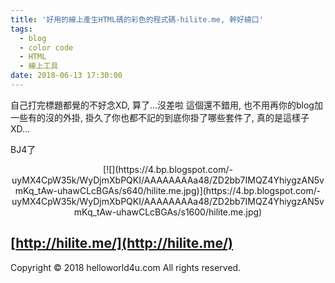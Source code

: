 ```yaml
---
title: '好用的線上產生HTML碼的彩色的程式碼-hilite.me, 幹好繞口'
tags:
  - blog
  - color code
  - HTML
  - 線上工具
date: 2018-06-13 17:30:00
---
```


自己打完標題都覺的不好念XD, 算了...沒差啦
這個還不錯用, 也不用再你的blog加一些有的沒的外掛, 掛久了你也都不記的到底你掛了哪些套件了, 真的是這樣子XD...

BJ4了
<div class="separator" style="clear: both; text-align: center;">[![](https://4.bp.blogspot.com/-uyMX4CpW35k/WyDjmXbPQKI/AAAAAAAAa48/ZD2bb7IMQZ4YhiygzAN5vmKq_tAw-uhawCLcBGAs/s640/hilite.me.jpg)](https://4.bp.blogspot.com/-uyMX4CpW35k/WyDjmXbPQKI/AAAAAAAAa48/ZD2bb7IMQZ4YhiygzAN5vmKq_tAw-uhawCLcBGAs/s1600/hilite.me.jpg)</div>

## [http://hilite.me/](http://hilite.me/)
<div class="blogger-post-footer">Copyright © 2018 helloworld4u.com All rights reserved.</div>